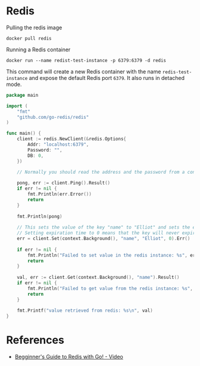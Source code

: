 # Redis

Pulling the redis image

```Shell
docker pull redis
```

Running a Redis container

```Shell
docker run --name redist-test-instance -p 6379:6379 -d redis
```

This command will create a new Redis container with the name `redis-test-instance` and expose the default Redis port `6379`.
It also runs in detached mode.


```Go
package main

import (
    "fmt"
    "github.com/go-redis/redis"
)

func main() {
    client := redis.NewClient(&redis.Options{
        Addr: "localhost:6379",
        Password: "",
        DB: 0,
    })
    
    // Normally you should read the address and the password from a config file or environment variables.

    pong, err := client.Ping().Result()
    if err != nil {
        fmt.Println(err.Error())
        return
    }
    
    fmt.Println(pong)
    
    // This sets the value of the key "name" to "Elliot" and sets the expiration time to 0
    // Setting expiration time to 0 means that the key will never expire.
    err = client.Set(context.Background(), "name", "Elliot", 0).Err()
    
    if err != nil {
        fmt.Println("Failed to set value in the redis instance: %s", err.Error())
        return
    }
    
    val, err := client.Get(context.Background(), "name").Result()
    if err != nil {
        fmt.Println("Failed to get value from the redis instance: %s", err.Error())
        return
    }
    
    fmt.Printf("value retrieved from redis: %s\n", val)
}

```


# References

- [Begginner's Guide to Redis with Go! - Video](https://www.youtube.com/watch?v=1C3Ym_JjkMw)
